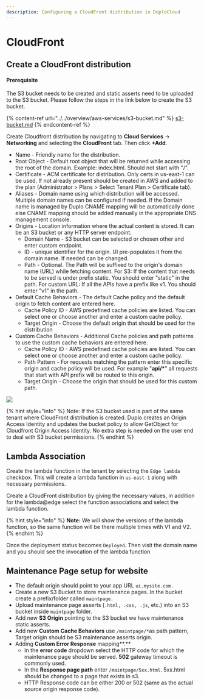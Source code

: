 ```yaml
---
description: Configuring a CloudFront distribution in DuploCloud
---
```


# CloudFront

## Create a CloudFront distribution

#### Prerequisite

The S3 bucket needs to be created and static asserts need to be uploaded to the S3 bucket. Please follow the steps in the link below to create the S3 bucket.

{% content-ref url="../../overview/aws-services/s3-bucket.md" %}
[s3-bucket.md](../../overview/aws-services/s3-bucket.md)
{% endcontent-ref %}

Create Cloudfront distribution by navigating to **Cloud Services** -> **Networking** and selecting the **CloudFront** tab. Then click **+Add**.&#x20;

* Name - Friendly name for the distribution.
* Root Object - Default root object that will be returned while accessing the root of the domain. Example: index.html. Should not start with "/".
* Certificate - ACM certificate for distribution. Only certs in us-east-1 can be used. If not already present should be created in AWS and added to the plan (Administrator > Plans > Select Tenant Plan > Certificate tab).
* Aliases - Domain name using which distribution will be accessed. Multiple domain names can be configured if needed. If the Domain name is managed by Duplo CNAME mapping will be automatically done else CNAME mapping should be added manually in the appropriate DNS management console.
* Origins - Location information where the actual content is stored. It can be an S3 bucket or any HTTP server endpoint.
  * Domain Name - S3 bucket can be selected or chosen other and enter custom endpoint.
  * ID - unique identifier for the origin. UI pre-populates it from the domain name. If needed can be changed.
  * Path - Optional. The Path will be suffixed to the origin's domain name (URL) while fetching content. For S3: If the content that needs to be served is under prefix static. You should enter "static" in the path. For custom URL: If all the APIs have a prefix like v1. You should enter "v1" in the path.
* Default Cache Behaviors - The default Cache policy and the default origin to fetch content are entered here.
  * Cache Policy ID - AWS predefined cache policies are listed. You can select one or choose another and enter a custom cache policy.&#x20;
  * Target Origin - Choose the default origin that should be used for the distribution
* Custom Cache Behaviors - Additional Cache policies and path patterns to use the custom cache behaviors are entered here.
  * Cache Policy ID - AWS predefined cache policies are listed. You can select one or choose another and enter a custom cache policy.&#x20;
  * Path Pattern - For requests matching the pattern enter this specific origin and cache policy will be used. For example "**api/\***" all requests that start with API prefix will be routed to this origin.
  * Target Origin - Choose the origin that should be used for this custom path.

![](../../.gitbook/assets/cloudfrontdistribution-form.jpg)

{% hint style="info" %}
Note: If the S3 bucket used is part of the same tenant where CloudFront distribution is created. Duplo creates an Origin Access Identity and updates the bucket policy to allow GetObject for Cloudfront Origin Access Identity. No extra step is needed on the user end to deal with S3 bucket permissions.
{% endhint %}

## Lambda Association

Create the lambda function in the tenant by selecting the `Edge lambda` checkbox. This will create a lambda function in `us-east-1` along with necessary permissions.

Create a CloudFront distribution by giving the necessary values, in addition for the lambda@edge select the function associations and select the lambda function.

{% hint style="info" %}
**Note:** We will show the versions of the lambda function, so the same function will be there multiple times with V1 and V2.
{% endhint %}

Once the deployment status becomes `Deployed`. Then visit the domain name and you should see the invocation of the lambda function

## Maintenance Page setup for website

* The default origin should point to your app URL `ui.mysite.com.`
* Create a new S3 Bucket to store maintenance pages. In the bucket create a prefix/folder called `maintpage.`
* Upload maintenance page asserts (`.html, .css, .js`, etc.) into an S3 bucket inside `maintpage` folder.
* Add new **S3 Origin** pointing to the S3 bucket we have maintenance static asserts.
* Add new **Custom Cache Behaviors** use `/maintpage/*`as path pattern, Target origin should be S3  maintenance asserts origin.
* Adding **Custom Error Response** mapping**.**
  * &#x20;In the **error code** dropdown select the HTTP code for which the maintenance page should be served. **502** gateway timeout is commonly used.
  * In the **Response page path** enter `/maintpage/5xx.html`. 5xx.html should be changed to a page that exists in s3.
  * HTTP Response code can be either 200 or 502 (same as the actual source origin response code).
